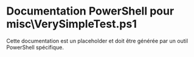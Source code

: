 # Documentation PowerShell pour misc\VerySimpleTest.ps1

Cette documentation est un placeholder et doit être générée par un outil PowerShell spécifique.
